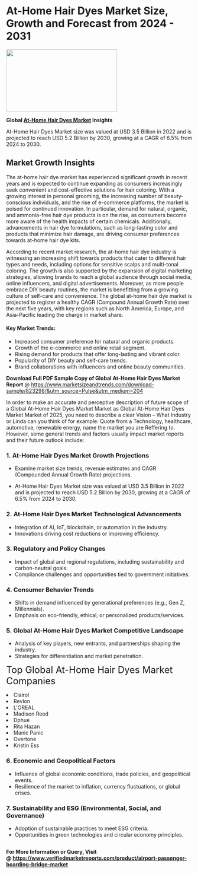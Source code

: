 <H1>At-Home Hair Dyes Market Size, Growth and Forecast from 2024 - 2031</H1><img class="aligncenter size-medium wp-image-584254" src="https://thirdeyenews.in/wp-content/uploads/2024/09/Global-Market-Research-300x168.jpeg" alt="" width="300" height="168" /><p><strong>Global&nbsp;<a href="https://www.marketsizeandtrends.com/download-sample/823298/&amp;utm_source=Pulse&amp;utm_medium=204">At-Home Hair Dyes Market</a> Insights</strong></p><p>At-Home Hair Dyes Market size was valued at USD 3.5 Billion in 2022 and is projected to reach USD 5.2 Billion by 2030, growing at a CAGR of 6.5% from 2024 to 2030.</p><p><h2>Market Growth Insights</h2> <p>The at-home hair dye market has experienced significant growth in recent years and is expected to continue expanding as consumers increasingly seek convenient and cost-effective solutions for hair coloring. With a growing interest in personal grooming, the increasing number of beauty-conscious individuals, and the rise of e-commerce platforms, the market is poised for continued innovation. In particular, demand for natural, organic, and ammonia-free hair dye products is on the rise, as consumers become more aware of the health impacts of certain chemicals. Additionally, advancements in hair dye formulations, such as long-lasting color and products that minimize hair damage, are driving consumer preferences towards at-home hair dye kits.</p> <p></p> <p>According to recent market research, the at-home hair dye industry is witnessing an increasing shift towards products that cater to different hair types and needs, including options for sensitive scalps and multi-tonal coloring. The growth is also supported by the expansion of digital marketing strategies, allowing brands to reach a global audience through social media, online influencers, and digital advertisements. Moreover, as more people embrace DIY beauty routines, the market is benefitting from a growing culture of self-care and convenience. The global at-home hair dye market is projected to register a healthy CAGR (Compound Annual Growth Rate) over the next five years, with key regions such as North America, Europe, and Asia-Pacific leading the charge in market share. <h4>Key Market Trends:</h4> <ul> <li>Increased consumer preference for natural and organic products.</li> <li>Growth of the e-commerce and online retail segment.</li> <li>Rising demand for products that offer long-lasting and vibrant color.</li> <li>Popularity of DIY beauty and self-care trends.</li> <li>Brand collaborations with influencers and online beauty communities.</li> </ul> <p></p><p><span class=""><strong>Download Full PDF Sample Copy of Global At-Home Hair Dyes Market Report</strong> @ <a href="https://www.marketsizeandtrends.com/download-sample/823298/&amp;utm_source=Pulse&amp;utm_medium=204" target="_blank">https://www.marketsizeandtrends.com/download-sample/823298/&amp;utm_source=Pulse&amp;utm_medium=204</a></span></p><p>In order to make an accurate and perceptive description of future scope of a Global&nbsp;At-Home Hair Dyes Market Market as Global&nbsp;At-Home Hair Dyes Market Market of 2025, you need to describe a clear Vision &ndash; What Industry or Linda can you think of for example: Quote from a Technology, healthcare, automotive, renewable energy, name the market you are Reffering to. However, some general trends and factors usually impact market reports and their future outlook include:</p><h3>1.&nbsp;<strong>At-Home Hair Dyes Market Growth Projections</strong></h3><ul><li>Examine market size trends, revenue estimates and CAGR (Compounded Annual Growth Rate) projections.</li><li><p>At-Home Hair Dyes Market size was valued at USD 3.5 Billion in 2022 and is projected to reach USD 5.2 Billion by 2030, growing at a CAGR of 6.5% from 2024 to 2030.</p></li></ul><h3>2.&nbsp;<strong>At-Home Hair Dyes Market Technological Advancements</strong></h3><ul><li>Integration of AI, IoT, blockchain, or automation in the industry.</li><li>Innovations driving cost reductions or improving efficiency.</li></ul><h3>3.&nbsp;<strong>Regulatory and Policy Changes</strong></h3><ul><li>Impact of global and regional regulations, including sustainability and carbon-neutral goals.</li><li>Compliance challenges and opportunities tied to government initiatives.</li></ul><h3>4.&nbsp;<strong>Consumer Behavior Trends</strong></h3><ul><li>Shifts in demand influenced by generational preferences (e.g., Gen Z, Millennials).</li><li>Emphasis on eco-friendly, ethical, or personalized products/services.</li></ul><h3>5.&nbsp;<strong>Global At-Home Hair Dyes Market Competitive Landscape</strong></h3><ul><li>Analysis of key players, new entrants, and partnerships shaping the industry.</li><li>Strategies for differentiation and market penetration.</li></ul><p data-pm-slice="1 1 []"><span style="color: inherit; font-family: inherit; font-size: 25px;">Top Global At-Home Hair Dyes Market Companies</span></p><div class="" data-test-id=""><p><li>Clairol</li><li> Revlon</li><li> L'OREAL</li><li> Madison Reed</li><li> Dphue</li><li> Rita Hazan</li><li> Manic Panic</li><li> Overtone</li><li> Kristin Ess</li></p></div><h3>6.&nbsp;<strong>Economic and Geopolitical Factors</strong></h3><ul><li>Influence of global economic conditions, trade policies, and geopolitical events.</li><li>Resilience of the market to inflation, currency fluctuations, or global crises.</li></ul><h3>7.&nbsp;<strong>Sustainability and ESG (Environmental, Social, and Governance)</strong></h3><ul><li>Adoption of sustainable practices to meet ESG criteria.</li><li>Opportunities in green technologies and circular economy principles.</li></ul><h2><strong style="font-size: 14px;">For More Information or Query, Visit @&nbsp;</strong><a style="background-color: #ffffff; font-size: 14px;" href="https://www.marketsizeandtrends.com/report/at-home-hair-dyes-market/" target="_blank">https://www.verifiedmarketreports.com/product/airport-passenger-boarding-bridge-market</a></h2>
